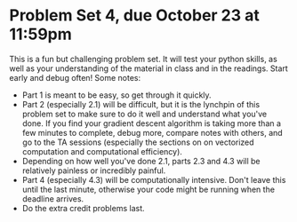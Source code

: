 # Problem Set 4, due October 23 at 11:59pm
This is a fun but challenging problem set. It will test your python skills, as well as your understanding of the material in class and in the readings. Start early and debug often! Some notes:

* Part 1 is meant to be easy, so get through it quickly.
* Part 2 (especially 2.1) will be difficult, but it is the lynchpin of this problem set to make sure to do it well and understand what you've done. If you find your gradient descent algorithm is taking more than a few minutes to complete, debug more, compare notes with others, and go to the TA sessions (especially the sections on on vectorized computation and computational efficiency).
* Depending on how well you've done 2.1, parts 2.3 and 4.3 will be relatively painless or incredibly painful. 
* Part 4 (especially 4.3) will be computationally intensive. Don't leave this until the last minute, otherwise your code might be running when the deadline arrives.
* Do the extra credit problems last.